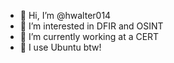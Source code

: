 - 👋 Hi, I’m @hwalter014
- 👀 I’m interested in DFIR and OSINT
- 🌱 I’m currently working at a CERT
- 🐧 I use Ubuntu btw!

<!---
hwalter014/hwalter014 is a ✨ special ✨ repository because its `README.md` (this file) appears on your GitHub profile.
You can click the Preview link to take a look at your changes.
--->
